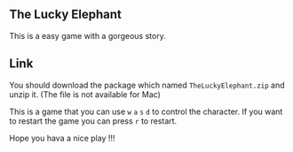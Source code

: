 ## The Lucky Elephant
This is a easy game with a gorgeous story.

## Link

You should download the package which named `TheLuckyElephant.zip` and unzip it. (The file is not available for Mac)

This is a game that you can use `w` `a` `s` `d` to control the character. If you want to restart the game you can press `r` to restart.

Hope you hava a nice play !!!
